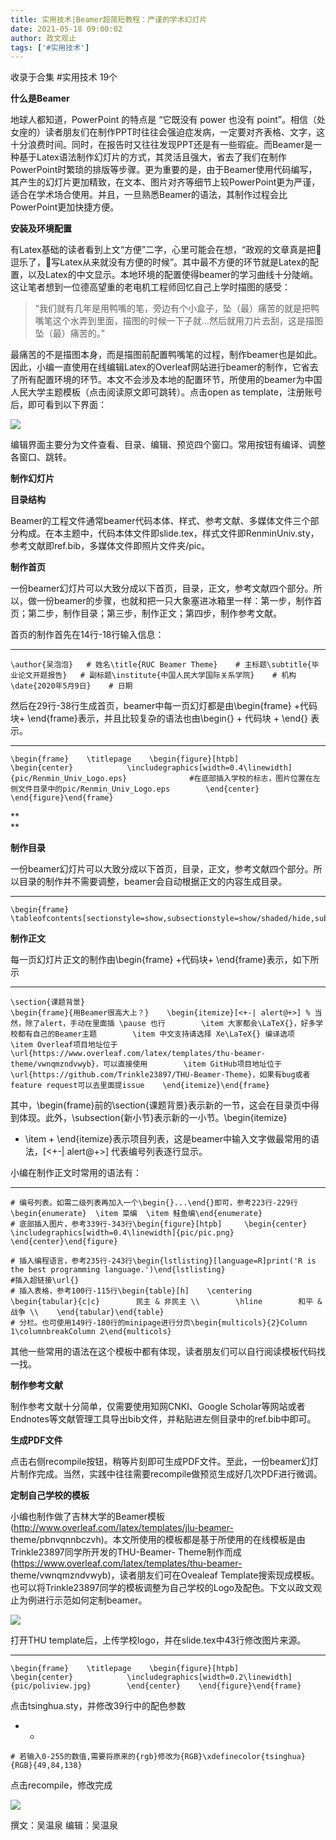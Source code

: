 ```yaml
---
title: 实用技术|Beamer超简短教程：严谨的学术幻灯片
date: 2021-05-18 09:00:02
author: 政文观止
tags: ['#实用技术']
---
```



收录于合集 #实用技术 19个

  

**什么是Beamer**  

地球人都知道，PowerPoint 的特点是 “它既没有 power 也没有
point”。相信（处女座的）读者朋友们在制作PPT时往往会强迫症发病，一定要对齐表格、文字，这十分浪费时间。同时，在报告时又往往发现PPT还是有一些瑕疵。而Beamer是一种基于Latex语法制作幻灯片的方式，其灵活且强大，省去了我们在制作PowerPoint时繁琐的排版等步骤。更为重要的是，由于Beamer使用代码编写，其产生的幻灯片更加精致，在文本、图片对齐等细节上较PowerPoint更为严谨，适合在学术场合使用。并且，一旦熟悉Beamer的语法，其制作过程会比PowerPoint更加快捷方便。

  

 **安装及环境配置**

有Latex基础的读者看到上文“方便”二字，心里可能会在想，“政观的文章真是把👴逗乐了，👴写Latex从来就没有方便的时候”。其中最不方便的环节就是Latex的配置，以及Latex的中文显示。本地环境的配置使得beamer的学习曲线十分陡峭。这让笔者想到一位德高望重的老电机工程师回忆自己上学时描图的感受：

> “我们就有几年是用鸭嘴的笔，旁边有个小盒子，坠（最）痛苦的就是把鸭嘴笔这个水弄到里面，描图的时候一下子就…然后就用刀片去刮，这是描图坠（最）痛苦的。”

最痛苦的不是描图本身，而是描图前配置鸭嘴笔的过程，制作beamer也是如此。因此，小编一直使用在线编辑Latex的Overleaf网站进行beamer的制作，它省去了所有配置环境的环节。本文不会涉及本地的配置环节，所使用的beamer为中国人民大学主题模板（点击阅读原文即可跳转）。点击open
as template，注册账号后，即可看到以下界面：

![](/images/117/2.png)

编辑界面主要分为文件查看、目录、编辑、预览四个窗口。常用按钮有编译、调整各窗口、跳转。

  

 **制作幻灯片**  

 **目录结构**

Beamer的工程文件通常beamer代码本体、样式、参考文献、多媒体文件三个部分构成。在本主题中，代码本体文件即slide.tex，样式文件即RenminUniv.sty，参考文献即ref.bib，多媒体文件即照片文件夹/pic。

  

 **制作首页**

一份beamer幻灯片可以大致分成以下首页，目录，正文，参考文献四个部分。所以，做一份beamer的步骤，也就和把一只大象塞进冰箱里一样：第一步，制作首页；第二步，制作目录；第三步，制作正文；第四步，制作参考文献。

首页的制作首先在14行-18行输入信息：

  *   *   *   *   * 

    
    
    \author{吴泡泡}   # 姓名\title{RUC Beamer Theme}    # 主标题\subtitle{毕业论文开题报告}   # 副标题\institute{中国人民大学国际关系学院}    # 机构\date{2020年5月9日}    # 日期

然后在29行-38行生成首页，beamer中每一页幻灯都是由\begin{frame} +代码块+
\end{frame}表示，并且比较复杂的语法也由\begin{} + 代码块 + \end{} 表示。

  *   *   *   *   *   *   *   *   * 

    
    
    \begin{frame}    \titlepage    \begin{figure}[htpb]         \begin{center}            \includegraphics[width=0.4\linewidth]{pic/Renmin_Univ_Logo.eps}              #在底部插入学校的标志，图片位置在左侧文件目录中的pic/Renmin_Univ_Logo.eps        \end{center}    \end{figure}\end{frame}

 **  
**

 **制作目录**

一份beamer幻灯片可以大致分成以下首页，目录，正文，参考文献四个部分。所以目录的制作并不需要调整，beamer会自动根据正文的内容生成目录。

  *   *   * 

    
    
    \begin{frame}    \tableofcontents[sectionstyle=show,subsectionstyle=show/shaded/hide,subsubsectionstyle=show/shaded/hide]\end{frame}

  

 **制作正文**

每一页幻灯片正文的制作由\begin{frame} +代码块+ \end{frame}表示，如下所示

  *   *   *   *   *   *   *   *   *   * 

    
    
    \section{课题背景}  
    \begin{frame}{用Beamer很高大上？}    \begin{itemize}[<+-| alert@+>] % 当然，除了alert，手动在里面插 \pause 也行        \item 大家都会\LaTeX{}，好多学校都有自己的Beamer主题        \item 中文支持请选择 Xe\LaTeX{} 编译选项        \item Overleaf项目地址位于 \url{https://www.overleaf.com/latex/templates/thu-beamer-theme/vwnqmzndvwyb}，可以直接使用        \item GitHub项目地址位于 \url{https://github.com/Trinkle23897/THU-Beamer-Theme}，如果有bug或者feature request可以去里面提issue    \end{itemize}\end{frame}

其中，\begin{frame}前的\section{课题背景}表示新的一节，这会在目录页中得到体现。此外，\subsection{新小节}表示新的一小节。\begin{itemize}
+ \item + \end{itemize}表示项目列表，这是beamer中输入文字做最常用的语法，[<+-| alert@+>] 代表编号列表逐行显示。

  

小编在制作正文时常用的语法有：

  *   *   *   *   *   *   *   *   *   *   *   *   *   *   *   *   *   *   *   *   *   *   *   *   *   *   *   *   *   *   *   *   *   *   *   *   *   * 

    
    
    # 编号列表。如需二级列表再加入一个\begin{}...\end{}即可，参考223行-229行\begin{enumerate}  \item 菜编  \item 鲑鱼编\end{enumerate}  
    # 底部插入图片，参考339行-343行\begin{figure}[htpb]     \begin{center}        \includegraphics[width=0.4\linewidth]{pic/pic.png}     \end{center}\end{figure}  
      
    # 插入编程语言，参考235行-243行\begin{lstlisting}[language=R]print('R is the best programming language.')\end{lstlisting}  
    #插入超链接\url{}   
    # 插入表格，参考100行-115行\begin{table}[h]    \centering    \begin{tabular}{c|c}        民主 & 非民主 \\        \hline        和平 & 战争 \\    \end{tabular}\end{table}  
    # 分栏。也可使用149行-180行的minipage进行分页\begin{multicols}{2}Column 1\columnbreakColumn 2\end{multicols}

其他一些常用的语法在这个模板中都有体现，读者朋友们可以自行阅读模板代码找一找。

  

 **制作参考文献**

制作参考文献十分简单，仅需要使用知网CNKI、Google
Scholar等网站或者Endnotes等文献管理工具导出bib文件，并粘贴进左侧目录中的ref.bib中即可。

  

 **生成PDF文件**

点击右侧recompile按钮，稍等片刻即可生成PDF文件。至此，一份beamer幻灯片制作完成。当然，实践中往往需要recompile做预览生成好几次PDF进行微调。

  

 **定制自己学校的模板**

小编也制作做了吉林大学的Beamer模板(http://www.overleaf.com/latex/templates/jlu-beamer-
theme/pbnvqnnbczvh)。本文所使用的模板都是基于所使用的在线模板是由Trinkle23897同学所开发的THU-Beamer-
Theme制作而成(https://www.overleaf.com/latex/templates/thu-beamer-
theme/vwnqmzndvwyb)，读者朋友们可在Ovealeaf
Template搜索现成模板。也可以将Trinkle23897同学的模板调整为自己学校的Logo及配色。下文以政文观止为例进行示范如何定制beamer。

  

![](/images/117/3.png)

打开THU template后，上传学校logo，并在slide.tex中43行修改图片来源。

  *   *   *   *   *   *   *   * 

    
    
    \begin{frame}    \titlepage    \begin{figure}[htpb]        \begin{center}            \includegraphics[width=0.2\linewidth]{pic/poliview.jpg}        \end{center}    \end{figure}\end{frame}

点击tsinghua.sty，并修改39行中的配色参数

  *   * 

    
    
    # 若输入0-255的数值,需要将原来的{rgb}修改为{RGB}\xdefinecolor{tsinghua}{RGB}{49,84,138}

点击recompile，修改完成  

![](/images/117/4.png)

撰文：吴温泉 编辑：吴温泉

  

  

  


